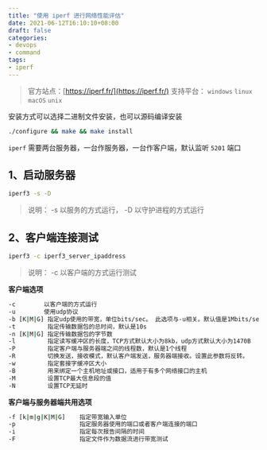 ```yaml
---
title: "使用 iperf 进行网络性能评估"
date: 2021-06-12T16:10:10+08:00
draft: false
categories: 
- devops
- command
tags:
- iperf
---
```


> 官方站点：[https://iperf.fr/](https://iperf.fr/)
> 支持平台： `windows`  `linux`  `macOS`  `unix`

安装方式可以选择二进制文件安装，也可以源码编译安装

```bash
./configure && make && make install
```

`iperf` 需要两台服务器，一台作服务器，一台作客户端，默认监听 `5201` 端口

## 1、启动服务器

```bash
iperf3 -s -D
```

> 说明： -s 以服务的方式运行， -D 以守护进程的方式运行

## 2、客户端连接测试

```bash
iperf3 -c iperf3_server_ipaddress
```
> 说明： -c 以客户端的方式运行测试 

**客户端选项**

```bash
-c        以客户端的方式运行 
-u        使用udp协议
-b [K|M|G] 指定udp使用的带宽，单位bits/sec。 此选项与-u相关。默认值是1Mbits/sec
-t         指定传输数据包的总时间，默认是10s
-n [K|M|G] 指定传输数据包的字节数
-l         指定读写缓冲区的长度，TCP方式默认大小为8kb，udp方式默认大小为1470B
-P         指定客户端与服务器端之间的线程数，默认是1个线程
-R         切换发送，接收模式，默认客户端发送，服务器端接收。设置此参数将反转。
-w         指定套接字缓冲区大小
-B         用来绑定一个主机地址或接口，适用于有多个网络接口的主机
-M         设置TCP最大信息段的值 
-N         设置TCP无延时
```

**客户端与服务器端共用选项**

```bash
-f [k|m|g|K|M|G]    指定带宽输入单位
-p                  指定服务器使用的端口或者客户端连接的端口
-i                  指定每次报告间隔的时间
-F                  指定文件作为数据流进行带宽测试
```
